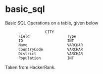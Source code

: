 # basic_sql
Basic SQL Operations on a table, given below

                      CITY
          Field                 Type
          ID                    INT
          Name                  VARCHAR
          CountryCode           VARCHAR
          District              VARCHAR
          Population            INT

Taken from HackerRank.
